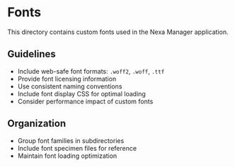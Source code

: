 # Fonts

This directory contains custom fonts used in the Nexa Manager application.

## Guidelines

- Include web-safe font formats: `.woff2`, `.woff`, `.ttf`
- Provide font licensing information
- Use consistent naming conventions
- Include font display CSS for optimal loading
- Consider performance impact of custom fonts

## Organization

- Group font families in subdirectories
- Include font specimen files for reference
- Maintain font loading optimization